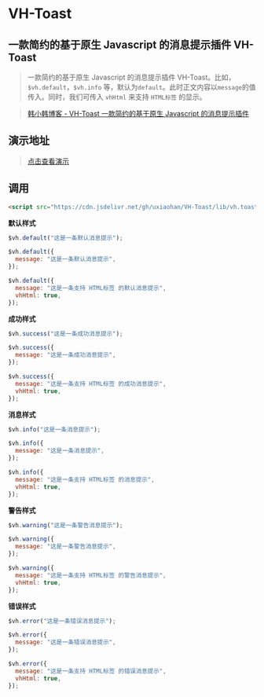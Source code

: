 # VH-Toast

## 一款简约的基于原生 Javascript 的消息提示插件 VH-Toast

> 一款简约的基于原生 Javascript 的消息提示插件 VH-Toast。比如，`$vh.default`，`$vh.info` 等，默认为`default`。此时正文内容以`message`的值传入。同时，我们可传入 `vhHtml` 来支持 `HTML标签` 的显示。

> [韩小韩博客 - VH-Toast 一款简约的基于原生 Javascript 的消息提示插件](https://www.vvhan.com/vvhan-Toast.html)

## 演示地址

> [点击查看演示](https://www.vvhan.com/other/vh-toast/index.html)

## 调用

```html
<script src="https://cdn.jsdelivr.net/gh/uxiaohan/VH-Toast/lib/vh.toast.min.js"></script>
```

**默认样式**

```js
$vh.default("这是一条默认消息提示");

$vh.default({
  message: "这是一条默认消息提示",
});

$vh.default({
  message: "这是一条支持 HTML标签 的默认消息提示",
  vhHtml: true,
});
```

**成功样式**

```js
$vh.success("这是一条成功消息提示");

$vh.success({
  message: "这是一条成功消息提示",
});

$vh.success({
  message: "这是一条支持 HTML标签 的成功消息提示",
  vhHtml: true,
});
```

**消息样式**

```js
$vh.info("这是一条消息提示");

$vh.info({
  message: "这是一条消息提示",
});

$vh.info({
  message: "这是一条支持 HTML标签 的消息提示",
  vhHtml: true,
});
```

**警告样式**

```js
$vh.warning("这是一条警告消息提示");

$vh.warning({
  message: "这是一条警告消息提示",
});

$vh.warning({
  message: "这是一条支持 HTML标签 的警告消息提示",
  vhHtml: true,
});
```

**错误样式**

```js
$vh.error("这是一条错误消息提示");

$vh.error({
  message: "这是一条错误消息提示",
});

$vh.error({
  message: "这是一条支持 HTML标签 的错误消息提示",
  vhHtml: true,
});
```
